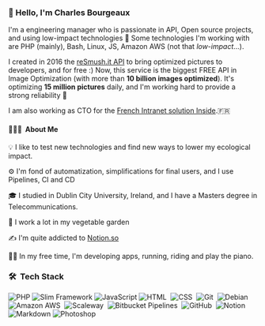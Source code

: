 ### 👋  Hello, I'm Charles Bourgeaux

I'm a engineering manager who is passionate in API, Open source projects, and using low-impact technologies 🌱
Some technologies I'm working with are PHP (mainly), Bash, Linux, JS, Amazon AWS (not that *low-impact*...).

I created in 2016 the [reSmush.it API](https://resmush.it) to bring optimized pictures to developers, and for free :) 
Now, this service is the biggest FREE API in Image Optimization (with more than **10 billion images optimized**). It's optimizing **15 million pictures** daily, and I'm working hard to provide a strong reliability 💪

I am also working as CTO for the [French Intranet solution Inside](https://www.intranet-inside.com/).🇫🇷 



#### 👨🏻‍💻 &nbsp;About Me

💡  I like to test new technologies and find new ways to lower my ecological impact.

⚙️  I'm fond of automatization, simplifications for final users, and I use Pipelines, CI and CD

🎓  I studied in Dublin City University, Ireland, and I have a Masters degree in Telecommunications. 

🌱  I work a lot in my vegetable garden

✍️  I'm quite addicted to [Notion.so](https://notion.so)

🏃‍♂️ In my free time, I'm developing apps, running, riding and play the piano.


### 🛠 &nbsp;Tech Stack

![PHP](https://img.shields.io/badge/-PHP-05122A?style=flat&logo=php)
![Slim Framework](https://img.shields.io/badge/-Slim%20Framework-05122A?style=flat&logo=php)
![JavaScript](https://img.shields.io/badge/-JavaScript-05122A?style=flat&logo=javascript)
![HTML](https://img.shields.io/badge/-HTML-05122A?style=flat&logo=HTML5)&nbsp;
![CSS](https://img.shields.io/badge/-CSS-05122A?style=flat&logo=CSS3&logoColor=1572B6)&nbsp;
![Git](https://img.shields.io/badge/-Git-05122A?style=flat&logo=git)&nbsp;
![Debian](https://img.shields.io/badge/-Debian-05122A?style=flat&logo=debian)&nbsp;
![Amazon AWS](https://img.shields.io/badge/-Amazon%20AWS-05122A?style=flat&logo=amazon)&nbsp;
![Scaleway](https://img.shields.io/badge/-Scaleway-05122A?style=flat&logo=linux)&nbsp;
![Bitbucket Pipelines](https://img.shields.io/badge/-Bitbucket%20Pipelines-05122A?style=flat&logo=git)&nbsp;
![GitHub](https://img.shields.io/badge/-GitHub-05122A?style=flat&logo=github)&nbsp;
![Notion](https://img.shields.io/badge/-Notion-05122A?style=flat&logo=notion)&nbsp;
![Markdown](https://img.shields.io/badge/-Markdown-05122A?style=flat&logo=markdown)
![Photoshop](https://img.shields.io/badge/-Photoshop-05122A?style=flat&logo=adobe-photoshop)&nbsp;
